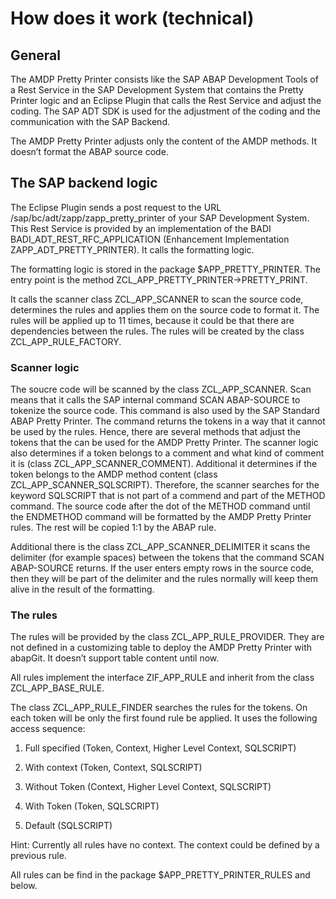 # How does it work (technical)

## General

The AMDP Pretty Printer consists like the SAP ABAP Development Tools of
a Rest Service in the SAP Development System that contains the Pretty
Printer logic and an Eclipse Plugin that calls the Rest Service and
adjust the coding. The SAP ADT SDK is used for the adjustment of the
coding and the communication with the SAP Backend.

The AMDP Pretty Printer adjusts only the content of the AMDP methods. It
doesn’t format the ABAP source code.

## The SAP backend logic

The Eclipse Plugin sends a post request to the URL
/sap/bc/adt/zapp/zapp_pretty_printer of your SAP Development System.
This Rest Service is provided by an implementation of the BADI
BADI_ADT_REST_RFC_APPLICATION (Enhancement Implementation
ZAPP_ADT_PRETTY_PRINTER). It calls the formatting logic.

The formatting logic is stored in the package $APP_PRETTY_PRINTER. The
entry point is the method ZCL_APP_PRETTY_PRINTER-\>PRETTY_PRINT.

It calls the scanner class ZCL_APP_SCANNER to scan the source code,
determines the rules and applies them on the source code to format it.
The rules will be applied up to 11 times, because it could be that there
are dependencies between the rules. The rules will be created by the
class ZCL_APP_RULE_FACTORY.

### Scanner logic

The soucre code will be scanned by the class ZCL_APP_SCANNER. Scan means
that it calls the SAP internal command SCAN ABAP-SOURCE to tokenize the
source code. This command is also used by the SAP Standard ABAP Pretty
Printer. The command returns the tokens in a way that it cannot be used
by the rules. Hence, there are several methods that adjust the tokens that
the can be used for the AMDP Pretty Printer. The scanner logic also
determines if a token belongs to a comment and what kind of comment it
is (class ZCL_APP_SCANNER_COMMENT). Additional it determines if the
token belongs to the AMDP method content (class
ZCL_APP_SCANNER_SQLSCRIPT). Therefore, the scanner searches for the
keyword SQLSCRIPT that is not part of a commend and part of the METHOD
command. The source code after the dot of the METHOD command until the
ENDMETHOD command will be formatted by the AMDP Pretty Printer rules.
The rest will be copied 1:1 by the ABAP rule.

Additional there is the class ZCL_APP_SCANNER_DELIMITER it scans the
delimiter (for example spaces) between the tokens that the command SCAN
ABAP-SOURCE returns. If the user enters empty rows in the source code,
then they will be part of the delimiter and the rules normally will keep
them alive in the result of the formatting.

### The rules

The rules will be provided by the class ZCL_APP_RULE_PROVIDER. They are
not defined in a customizing table to deploy the AMDP Pretty Printer
with abapGit. It doesn’t support table content until now.

All rules implement the interface ZIF_APP_RULE and inherit from the
class ZCL_APP_BASE_RULE.

The class ZCL_APP_RULE_FINDER searches the rules for the tokens. On each
token will be only the first found rule be applied. It uses the
following access sequence:

1.  Full specified (Token, Context, Higher Level Context, SQLSCRIPT)

2.  With context (Token, Context, SQLSCRIPT)

3.  Without Token (Context, Higher Level Context, SQLSCRIPT)

4.  With Token (Token, SQLSCRIPT)

5.  Default (SQLSCRIPT)

Hint: Currently all rules have no context. The context could be defined
by a previous rule.

All rules can be find in the package $APP_PRETTY_PRINTER_RULES and
below.
